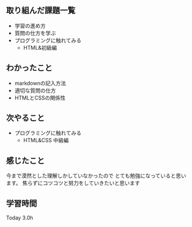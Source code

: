 ## 取り組んだ課題一覧
- 学習の進め方
- 質問の仕方を学ぶ
- プログラミングに触れてみる
  - HTML&初級編
## わかったこと
- markdownの記入方法
- 適切な質問の仕方
- HTMLとCSSの関係性
## 次やること
- プログラミングに触れてみる
  - HTML&CSS 中級編
## 感じたこと
今まで漠然とした理解しかしていなかったので
とても勉強になっていると思います。
焦らずにコツコツと努力をしていきたいと思います
## 学習時間
Today 3.0h

